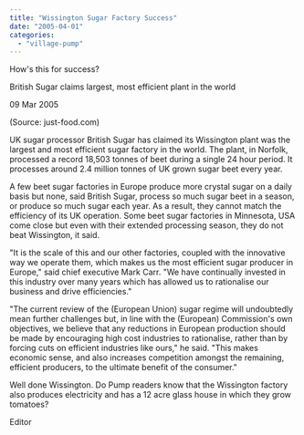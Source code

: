 ```yaml
---
title: "Wissington Sugar Factory Success"
date: "2005-04-01"
categories: 
  - "village-pump"
---
```


How's this for success?

British Sugar claims largest, most efficient plant in the world

09 Mar 2005

(Source: just-food.com)

UK sugar processor British Sugar has claimed its Wissington plant was the largest and most efficient sugar factory in the world. The plant, in Norfolk, processed a record 18,503 tonnes of beet during a single 24 hour period. It processes around 2.4 million tonnes of UK grown sugar beet every year.

A few beet sugar factories in Europe produce more crystal sugar on a daily basis but none, said British Sugar, process so much sugar beet in a season, or produce so much sugar each year. As a result, they cannot match the efficiency of its UK operation. Some beet sugar factories in Minnesota, USA come close but even with their extended processing season, they do not beat Wissington, it said.

"It is the scale of this and our other factories, coupled with the innovative way we operate them, which makes us the most efficient sugar producer in Europe," said chief executive Mark Carr. "We have continually invested in this industry over many years which has allowed us to rationalise our business and drive efficiencies."

"The current review of the (European Union) sugar regime will undoubtedly mean further challenges but, in line with the (European) Commission's own objectives, we believe that any reductions in European production should be made by encouraging high cost industries to rationalise, rather than by forcing cuts on efficient industries like ours," he said. "This makes economic sense, and also increases competition amongst the remaining, efficient producers, to the ultimate benefit of the consumer."

Well done Wissington. Do Pump readers know that the Wissington factory also produces electricity and has a 12 acre glass house in which they grow tomatoes?

Editor
